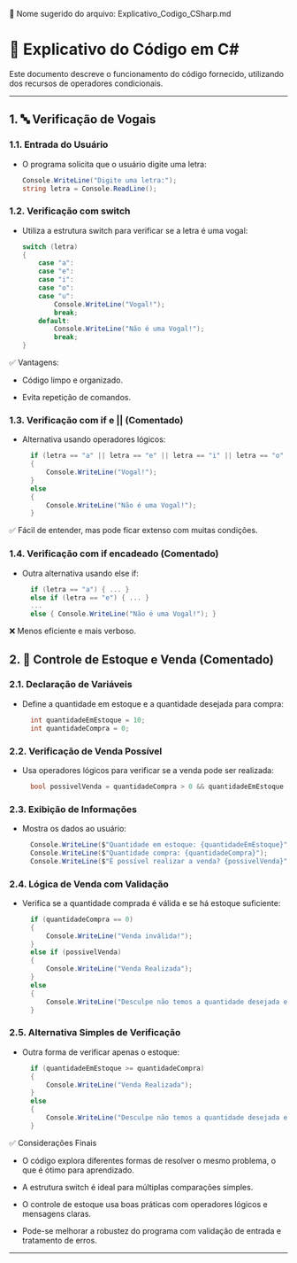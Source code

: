 📄 Nome sugerido do arquivo: Explicativo_Codigo_CSharp.md

# 🧾 Explicativo do Código em C#

Este documento descreve o funcionamento do código fornecido, utilizando dos recursos de operadores condicionais.

---

## 1. 🔤 Verificação de Vogais

### 1.1. Entrada do Usuário
- O programa solicita que o usuário digite uma letra:
  ```csharp
  Console.WriteLine("Digite uma letra:");
  string letra = Console.ReadLine();

### 1.2. Verificação com switch

- Utiliza a estrutura switch para verificar se a letra é uma vogal:
  ```csharp
  switch (letra)
  {
      case "a":
      case "e":
      case "i":
      case "o":
      case "u":
          Console.WriteLine("Vogal!");
          break;
      default:
          Console.WriteLine("Não é uma Vogal!");
          break;
  }

✅ Vantagens:

- Código limpo e organizado.

- Evita repetição de comandos.

### 1.3. Verificação com if e || (Comentado)

- Alternativa usando operadores lógicos:
  ```csharp
    if (letra == "a" || letra == "e" || letra == "i" || letra == "o" || letra == "u")
    {
        Console.WriteLine("Vogal!");
    }
    else
    {
        Console.WriteLine("Não é uma Vogal!");
    }

✅ Fácil de entender, mas pode ficar extenso com muitas condições.

### 1.4. Verificação com if encadeado (Comentado)

- Outra alternativa usando else if:
  ```csharp
    if (letra == "a") { ... }
    else if (letra == "e") { ... }
    ...
    else { Console.WriteLine("Não é uma Vogal!"); }

❌ Menos eficiente e mais verboso.

## 2. 🛒 Controle de Estoque e Venda (Comentado)

### 2.1. Declaração de Variáveis

- Define a quantidade em estoque e a quantidade desejada para compra:
  ```csharp
    int quantidadeEmEstoque = 10;
    int quantidadeCompra = 0;

### 2.2. Verificação de Venda Possível

- Usa operadores lógicos para verificar se a venda pode ser realizada:
  ```csharp
    bool possivelVenda = quantidadeCompra > 0 && quantidadeEmEstoque >= quantidadeCompra;

### 2.3. Exibição de Informações

- Mostra os dados ao usuário:
  ```csharp
    Console.WriteLine($"Quantidade em estoque: {quantidadeEmEstoque}");
    Console.WriteLine($"Quantidade compra: {quantidadeCompra}");
    Console.WriteLine($"É possível realizar a venda? {possivelVenda}");

### 2.4. Lógica de Venda com Validação

- Verifica se a quantidade comprada é válida e se há estoque suficiente:
  ```csharp
    if (quantidadeCompra == 0)
    {
        Console.WriteLine("Venda inválida!");
    }
    else if (possivelVenda)
    {
        Console.WriteLine("Venda Realizada");
    }
    else
    {
        Console.WriteLine("Desculpe não temos a quantidade desejada em Estoque!");
    }

### 2.5. Alternativa Simples de Verificação

- Outra forma de verificar apenas o estoque:
  ```csharp
    if (quantidadeEmEstoque >= quantidadeCompra)
    {
        Console.WriteLine("Venda Realizada");
    }
    else
    {
        Console.WriteLine("Desculpe não temos a quantidade desejada em Estoque!");
    }

✅ Considerações Finais

- O código explora diferentes formas de resolver o mesmo problema, o que é ótimo para aprendizado.

- A estrutura switch é ideal para múltiplas comparações simples.

- O controle de estoque usa boas práticas com operadores lógicos e mensagens claras.

- Pode-se melhorar a robustez do programa com validação de entrada e tratamento de erros.


---